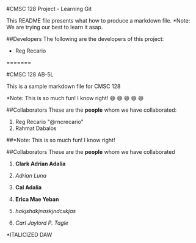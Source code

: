
#CMSC 128 Project - Learning Git

This README file presents what how to produce a markdown file.
*Note: We are trying our best to learn it asap.

##Developers
The following are the developers of this project:
* Reg Recario

=======

#CMSC 128 AB-5L

This is a sample markdown file for CMSC 128

*Note: This is so much fun! I know right!
:smile: :smile: :smile: :smile: :smile: 

##Collaborators
These are the **people** whom we have collaborated:
1. Reg Recario "@rncrecario"
2. Rahmat Dabalos

##*Note: This is so much fun! I know right!

##Collaborators
These are the **people** whom we have collaborated

1. **Clark Adrian Adalia**
2. *Adrian Luna*
3. __Cal Adalia__ 


1. **Erica Mae Yeban**
2. *hakjshdkjnaskjndcxkjas*
3. *Carl Jaylord P. Tagle*


*ITALICIZED DAW
